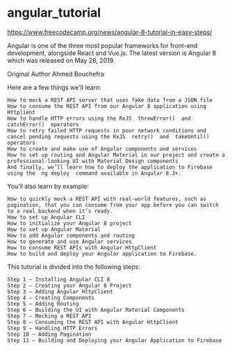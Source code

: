 # angular_tutorial

https://www.freecodecamp.org/news/angular-8-tutorial-in-easy-steps/

Angular is one of the three most popular frameworks for front-end development, alongside React and Vue.js. The latest version is Angular 8 which was released on May 28, 2019. 

Original Author Ahmed Bouchefra

Here are a few things we'll learn:

    How to mock a REST API server that uses fake data from a JSON file
    How to consume the REST API from our Angular 8 application using  Httplient
    How to handle HTTP errors using the RxJS  throwError()  and  catchError()  operators
    How to retry failed HTTP requests in poor network conditions and cancel pending requests using the RxJS  retry()  and  takeUntil() operators
    How to create and make use of Angular components and services
    How to set up routing and Angular Material in our project and create a professional-looking UI with Material Design components
    And finally, we’ll learn how to deploy the application to Firebase using the  ng deploy  command available in Angular 8.3+.

You’ll also learn by example:

    How to quickly mock a REST API with real-world features, such as pagination, that you can consume from your app before you can switch to a real backend when it’s ready.
    How to set up Angular CLI
    How to initialize your Angular 8 project
    How to set up Angular Material
    How to add Angular components and routing
    How to generate and use Angular services
    How to consume REST APIs with Angular HttpClient
    How to build and deploy your Angular application to Firebase.

This tutorial is divided into the following steps:

    Step 1 — Installing Angular CLI 8
    Step 2 — Creating your Angular 8 Project
    Step 3 — Adding Angular HttpClient
    Step 4 — Creating Components
    Step 5 — Adding Routing
    Step 6 — Building the UI with Angular Material Components
    Step 7 — Mocking a REST API
    Step 8 — Consuming the REST API with Angular HttpClient
    Step 9 — Handling HTTP Errors
    Step 10 — Adding Pagination
    Step 11 — Building and Deploying your Angular Application to Firebase